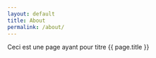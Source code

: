 ```yaml
---
layout: default
title: About
permalink: /about/
---
```


Ceci est une page ayant pour titre {{ page.title }}
